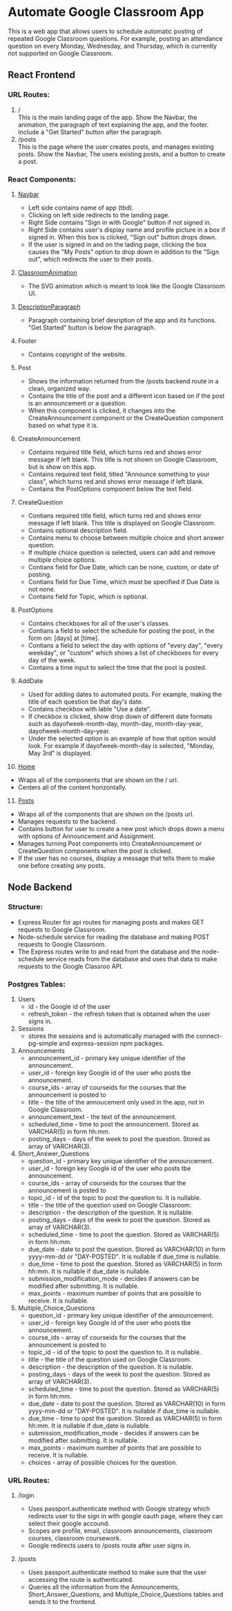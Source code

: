 # Automate Google Classroom App

This is a web app that allows users to schedule automatic posting of repeated Google Classroom questions. For example, posting an attendance question on every Monday, Wednesday, and Thursday, which is currently not supported on Google Classroom.

## React Frontend

### URL Routes:

1. /  
   This is the main landing page of the app. Show the Navbar, the animation, the paragraph of text explaining the app, and the footer. Include a "Get Started" button after the paragraph.
2. /posts  
   This is the page where the user creates posts, and manages existing posts. Show the Navbar, The users existing posts, and a button to create a post.

### React Components:

1. [Navbar](https://github.com/MatthewGreenspun/Automate-Google-Classroom/blob/main/react-frontend/src/components/Navbar.tsx)

   - Left side contains name of app \(tbd\).
   - Clicking on left side redirects to the landing page.
   - Right Side contains "Sign in with Google" button if not signed in.
   - Right Side contains user's display name and profile picture in a box if signed in. When this box is clicked, "Sign out" button drops down.
   - If the user is signed in and on the lading page, clicking the box causes the "My Posts" option to drop down in addition to the "Sign out", which redirects the user to their posts.

2. [ClassroomAnimation](https://github.com/MatthewGreenspun/Automate-Google-Classroom/blob/main/react-frontend/src/components/ClassroomAnimation.tsx)

   - The SVG animation which is meant to look like the Google Classroom UI.

3. [DescriptionParagraph](https://github.com/MatthewGreenspun/Automate-Google-Classroom/blob/main/react-frontend/src/components/DescriptionParagraph.tsx)

   - Paragraph containing brief desription of the app and its functions. "Get Started" button is below the paragraph.

4. Footer

   - Contains copyright of the website.

5. Post

   - Shows the information returned from the /posts backend route in a clean, organized way.
   - Contains the title of the post and a different icon based on if the post is an announcement or a question.
   - When this component is clicked, it changes into the CreateAnnouncement component or the CreateQuestion component based on what type it is.

6. CreateAnnouncement

   - Contains required title field, which turns red and shows error message if left blank. This title is not shown on Google Classroom, but is show on this app.
   - Contains required text field, titled "Announce something to your class", which turns red and shows error message if left blank.
   - Contains the PostOptions component below the text field.

7. CreateQuestion

   - Contians required title field, which turns red and shows error message if left blank. This title is displayed on Google Classroom.
   - Contains optional description field.
   - Contains menu to choose between multiple choice and short answer question.
   - If multiple choice question is selected, users can add and remove multiple choice options.
   - Contians field for Due Date, which can be none, custom, or date of posting.
   - Contians field for Due Time, which must be specified if Due Date is not none.
   - Contains field for Topic, which is optional.

8. PostOptions

   - Contains checkboxes for all of the user's classes.
   - Contians a field to select the schedule for posting the post, in the form on: \[days\] at \[time\].
   - Contians a field to select the day with options of "every day", "every weekday", or "custom" which shows a list of checkboxes for every day of the week.
   - Contains a time input to select the time that the post is posted.

9. AddDate

   - Used for adding dates to automated posts. For example, making the title of each question be that day's date.
   - Contains checkbox with lable "Use a date".
   - If checkbox is clicked, show drop down of different date formats such as dayofweek-month-day, month-day, month-day-year, dayofweek-month-day-year.
   - Under the selected option is an example of how that option would look. For example if dayofweek-month-day is selected, "Monday, May 3rd" is displayed.

10. [Home](https://github.com/MatthewGreenspun/Automate-Google-Classroom/blob/main/react-frontend/src/components/Home.tsx)

- Wraps all of the components that are shown on the / url.
- Centers all of the content horizontally.

11. [Posts](https://github.com/MatthewGreenspun/Automate-Google-Classroom/blob/main/react-frontend/src/components/Posts.tsx)

- Wraps all of the components that are shown on the /posts url.
- Manages requests to the backend.
- Contains button for user to create a new post which drops down a menu with options of Announcement and Assignment.
- Manages turning Post components into CreateAnnouncement or CreateQuestion components when the post is clicked.
- If the user has no courses, display a message that tells them to make one before creating any posts.

## Node Backend

### Structure:

- Express Router for api routes for managing posts and makes GET requests to Google Classroom.
- Node-schedule service for reading the database and making POST requests to Google Classroom.
- The Express routes write to and read from the database and the node-schedule service reads from the database and uses that data to make requests to the Google Classroo API.

### Postgres Tables:

1. Users
   - id - the Google id of the user
   - refresh_token - the refresh token that is obtained when the user signs in.
2. Sessions
   - stores the sessions and is automatically managed with the connect-pg-simple and express-session npm packages.
3. Announcements
   - announcement_id - primary key unique identifier of the announcement.
   - user_id - foreign key Google id of the user who posts tbe announcement.
   - course_ids - array of courseids for the courses that the announcement is posted to
   - title - the title of the annoucement only used in the app, not in Google Classroom.
   - announcement_text - the text of the announcement.
   - scheduled_time - time to post the announcement. Stored as VARCHAR\(5\) in form hh:mm.
   - posting_days - days of the week to post the question. Stored as array of VARCHAR\(3\).
4. Short_Answer_Questions
   - question_id - primary key unique identifier of the announcement.
   - user_id - foreign key Google id of the user who posts tbe announcement.
   - course_ids - array of courseids for the courses that the announcement is posted to
   - topic_id - id of the topic to post the question to. It is nullable.
   - title - the title of the question used on Google Classroom.
   - description - the description of the question. It is nullable.
   - posting_days - days of the week to post the question. Stored as array of VARCHAR\(3\).
   - scheduled_time - time to post the question. Stored as VARCHAR\(5\) in form hh:mm.
   - due_date - date to post the question. Stored as VARCHAR\(10\) in form yyyy-mm-dd or "DAY-POSTED". It is nullable if due_time is nullable.
   - due_time - time to post the question. Stored as VARCHAR\(5\) in form hh:mm. It is nullable if due_date is nullable.
   - submission_modification_mode - decides if answers can be modified after submitting. It is nullable.
   - max_points - maximum number of points that are possible to receive. It is nullable.
5. Multiple_Choice_Questions
   - question_id - primary key unique identifier of the announcement.
   - user_id - foreign key Google id of the user who posts tbe announcement.
   - course_ids - array of courseids for the courses that the announcement is posted to
   - topic_id - id of the topic to post the question to. It is nullable.
   - title - the title of the question used on Google Classroom.
   - description - the description of the question. It is nullable.
   - posting_days - days of the week to post the question. Stored as array of VARCHAR\(3\).
   - scheduled_time - time to post the question. Stored as VARCHAR\(5\) in form hh:mm.
   - due_date - date to post the question. Stored as VARCHAR\(10\) in form yyyy-mm-dd or "DAY-POSTED". It is nullable if due_time is nullable.
   - due_time - time to opst the question. Stored as VARCHAR\(5\) in form hh:mm. It is nullable if due_date is nullable.
   - submission_modification_mode - decides if answers can be modified after submitting. It is nullable.
   - max_points - maximum number of points that are possible to receive. It is nullable.
   - choices - array of possible choices for the question.

### URL Routes:

1. /login

   - Uses passport.authenticate method with Google strategy which redirects user to the sign in with google oauth page, where they can select their google accound.
   - Scopes are profile, email, classroom announcements, classroom courses, classroom coursework.
   - Google redirects users to /posts route after user signs in.

2. /posts
   - Uses passport.authenticate method to make sure that the user accessing the route is authenticated.
   - Queries all the information from the Announcements, Short_Answer_Questions, and Multiple_Choice_Questions tables and sends it to the frontend.
